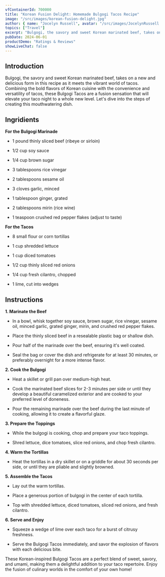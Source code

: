```yaml
---
vfContainerId: 700000
title: "Korean Fusion Delight: Homemade Bulgogi Tacos Recipe"
image: "/src/images/korean-fusion-delight.jpg"
author: { name: "Jocelyn Russell", avatar: "/src/images/JocelynRussell.jpg" }
topics: ["Travel"]
excerpt: "Bulgogi, the savory and sweet Korean marinated beef, takes on a new and delicious form in this recipe as it meets the vibrant world of tacos."
pubDate: 2024-06-01
productDemo: "Ratings & Reviews"
showLiveChat: false
---
```


## **Introduction**

Bulgogi, the savory and sweet Korean marinated beef, takes on a new and delicious form in this recipe as it meets the vibrant world of tacos. Combining the bold flavors of Korean cuisine with the convenience and versatility of tacos, these Bulgogi Tacos are a fusion sensation that will elevate your taco night to a whole new level. Let's dive into the steps of creating this mouthwatering dish.

## **Ingridients**

**For the Bulgogi Marinade**

- 1 pound thinly sliced beef (ribeye or sirloin)

- 1/2 cup soy sauce

- 1/4 cup brown sugar

- 3 tablespoons rice vinegar

- 2 tablespoons sesame oil

- 3 cloves garlic, minced

- 1 tablespoon ginger, grated

- 2 tablespoons mirin (rice wine)

- 1 teaspoon crushed red pepper flakes (adjust to taste)

**For the Tacos**

- 8 small flour or corn tortillas

- 1 cup shredded lettuce

- 1 cup diced tomatoes

- 1/2 cup thinly sliced red onions

- 1/4 cup fresh cilantro, chopped

- 1 lime, cut into wedges

## **Instructions**

**1\. Marinate the Beef**

- In a bowl, whisk together soy sauce, brown sugar, rice vinegar, sesame oil, minced garlic, grated ginger, mirin, and crushed red pepper flakes.

- Place the thinly sliced beef in a resealable plastic bag or shallow dish.

- Pour half of the marinade over the beef, ensuring it's well coated.

- Seal the bag or cover the dish and refrigerate for at least 30 minutes, or preferably overnight for a more intense flavor.

**2\. Cook the Bulgogi**

- Heat a skillet or grill pan over medium-high heat.

- Cook the marinated beef slices for 2-3 minutes per side or until they develop a beautiful caramelized exterior and are cooked to your preferred level of doneness.

- Pour the remaining marinade over the beef during the last minute of cooking, allowing it to create a flavorful glaze.

**3\. Prepare the Toppings**

- While the bulgogi is cooking, chop and prepare your taco toppings.

- Shred lettuce, dice tomatoes, slice red onions, and chop fresh cilantro.

**4\. Warm the Tortillas**

- Heat the tortillas in a dry skillet or on a griddle for about 30 seconds per side, or until they are pliable and slightly browned.

**5\. Assemble the Tacos**

- Lay out the warm tortillas.

- Place a generous portion of bulgogi in the center of each tortilla.

- Top with shredded lettuce, diced tomatoes, sliced red onions, and fresh cilantro.

**6\. Serve and Enjoy**

- Squeeze a wedge of lime over each taco for a burst of citrusy freshness.

- Serve the Bulgogi Tacos immediately, and savor the explosion of flavors with each delicious bite.

These Korean-inspired Bulgogi Tacos are a perfect blend of sweet, savory, and umami, making them a delightful addition to your taco repertoire. Enjoy the fusion of culinary worlds in the comfort of your own home!

<div class="viafoura">
  <vf-livereviews></vf-livereviews>
</div>
